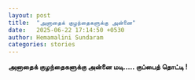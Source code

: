 ```yaml
---
layout: post
title:  "அனாதைக் குழந்தைகளுக்கு அன்னை"
date:   2025-06-22 17:14:50 +0530
author: Hemamalini Sundaram
categories: stories
---
```


**அனாதைக் குழந்தைகளுக்கு அன்னை மடி\..... குப்பைத் தொட்டி !**
